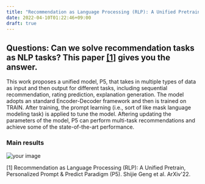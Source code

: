 ```yaml
---
title: "Recommendation as Language Processing (RLP): A Unified Pretrain, Personalized Prompt & Predict Paradigm (P5)"
date: 2022-04-10T01:22:46+09:00
draft: true
---
```

## Questions: Can we solve recommendation tasks as NLP tasks? This paper [[1]](https://arxiv.org/pdf/2203.13366.pdf) gives you the answer.

This work proposes a unified model, P5, that takes in multiple types of data as input and then output for different tasks, including sequential recommendation, rating prediction, explanation generation. The model adopts an standard Encoder-Decoder framework and then is trained on TRAIN. After training, the prompt learning (i.e., sort of like mask language modeling task) is applied to tune the model. Aftering updating the parameters of the model, P5 can perform multi-task recommendations and achieve some of the state-of-the-art performance. 

### Main results
![your image](/images/40.png)

[1] Recommendation as Language Processing (RLP): A Unified Pretrain, Personalized Prompt & Predict Paradigm (P5). Shijie Geng et al. ArXiv'22. 